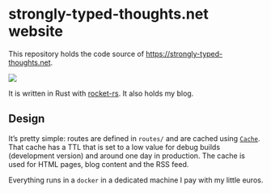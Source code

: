 # strongly-typed-thoughts.net website

This repository holds the code source of https://strongly-typed-thoughts.net.

![](https://strongly-typed-thoughts.net/media/uploads/bonjourbonjour.gif)

It is written in Rust with [rocket-rs](https://rocket.rs/). It also holds my blog.

## Design

It’s pretty simple: routes are defined in `routes/` and are cached using [`Cache`](./webserver/src/cache.rs). That cache
has a TTL that is set to a low value for debug builds (development version) and around one day in production. The cache
is used for HTML pages, blog content and the RSS feed.

Everything runs in a `docker` in a dedicated machine I pay with my little euros.

